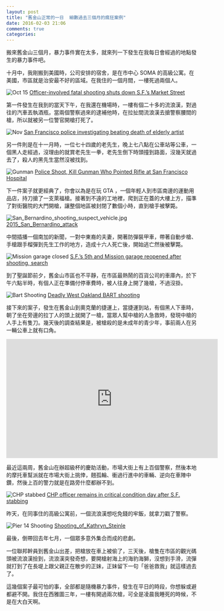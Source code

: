 ```yaml
---
layout: post
title: "舊金山正常的一日  細數過去三個月的瘋狂案例"
date: 2016-02-03 21:06
comments: true
categories: 
---
```


搬來舊金山三個月，暴力事件實在太多，就來列一下發生在我每日會經過的地點發生的暴力事件吧。



十月中，我剛搬到美國時，公司安排的宿舍，是在市中心 SOMA 的高級公寓。在美國，市區就是治安最不好的區域。在我住的一個月間，一樓死過兩個人。

![Oct 15](/images/oct_15.jpg)
[Officer-involved fatal shooting shuts down S.F.’s Market Street](http://www.sfgate.com/crime/article/Shooting-shuts-down-San-Francisco-s-Market-6572784.php)

第一件發生在我到的當天下午，在我還在機場時，一樓有個二十多的流浪漢，對過往的汽車丟執酒瓶，當兩個警察過來的逮補他時，在拉扯間流浪漢去搶警察腰間的槍，所以就被另一位警官開槍打死了。


![Nov](/images/nov_death.jpg)
[San Francisco police investigating beating death of elderly artist](http://kron4.com/2015/12/16/video-san-francisco-police-investigating-beating-death-of-elderly-artist/)

另一件則是在十一月時，一位七十四歲的老先生，晚上七八點在公車站等公車，一個黑人走經過，沒理由的就賞老先生一拳，老先生倒下時頭撞到路面，沒幾天就過去了，殺人的黑先生當然沒被找到。

![Gunman](/images/gunman-hospital.jpg)
[Police Shoot, Kill Gunman Who Pointed Rifle at San Francisco Hospital](http://www.nbcbayarea.com/news/local/Police-Respond-to-Shooter-on-Roof-of-St-Lukes-Hospital-in-San-Francisco-346283602.html)

下一件案子就更經典了，你會以為是在玩 GTA ，一個年輕人到市區南邊的運動用品店，持刀搶了一支萊福槍。接著到不遠的工地裡，爬到正在蓋的大樓上方，描準了對街醫院的大門開槍，讓整個地區被封閉了數個小時，直到槍手被擊斃。


![San_Bernardino_shooting_suspect_vehicle.jpg](/images/San_Bernardino_shooting_suspect_vehicle.jpg)
[2015_San_Bernardino_attack](https://en.wikipedia.org/wiki/2015_San_Bernardino_attack)

中間插播一個南加的新聞，一對中東裔的夫妻，開著防彈裝甲車，帶著自動步槍、手槍跟手榴彈到先生工作的地方，造成十六人死亡後，開始逃亡然後被擊斃。

![Mission garage closed](/images/mission-garage-closed.jpg)
[S.F.’s 5th and Mission garage reopened after shooting, search](http://www.sfgate.com/crime/article/S-F-s-5th-and-Mission-garage-closed-after-6658242.php)

到了聖誕節前夕，舊金山市區也不平靜，在市區最熱鬧的百貨公司的車庫內，於下午六點半時，有個人正在準備付停車費時，被人往身上開了幾槍，不過沒掛。


![Bart Shooting](/images/bart_oakland_shooting.jpg)
[Deadly West Oakland BART shooting](http://abc7news.com/news/witnesses-speak-out-about-west-oakland-bart-shooting/1153428/)

接下來的案子，發生在舊金山到奧克蘭的捷運上，當捷運到站，有個黑人下車時，朝了坐在旁邊的拉丁人的頭上就開了一槍，當眾人幫中槍的人急救時，發現中槍的人手上有隻刀。幾天後的調查結果是，被槍殺的是未成年的青少年，事前兩人在另一輛公車上就有口角。


<iframe width="560" height="315" src="https://www.youtube.com/embed/7OIpJfPPMWQ" frameborder="0" allowfullscreen></iframe>

最近這兩周，舊金山在辦超級杯的慶助活動，市場大街上有上百個警察，然後本地的摩托車幫派就在市場大街上挑倖，翹孤輪、衝過行進中的車輛、逆向在車陣中鑽，然後上百的警力就是在路旁什麼都辦不到。


![CHP stabbed](/images/chp_stabbed.jpg)
[CHP officer remains in critical condition day after S.F. stabbing](http://www.sfgate.com/crime/article/CHP-officer-remains-in-critical-condition-6805043.php)

昨天，在同事住的高級公寓前，一個流浪漢想吃免錢的牢飯，就拿刀戳了警察。

![Pier 14 Shooting](/images/Pier_14_SF.JPG)
[Shooting_of_Kathryn_Steinle](https://en.wikipedia.org/wiki/Shooting_of_Kathryn_Steinle)

最後，倒帶回去年七月，一個眾多意外集合而成的悲劇。

一位聯邦幹員到舊金山出差，把槍放在車上被偷了，三天後，槍隻在市區的觀光碼頭被流浪漢撿到，流浪漢突發奇想，要開槍射海上的海豹海獅，沒想到手滑，流彈就打到了在長堤上跟父親正在散步的正妹，正妹留下一句「爸爸救我」就這樣過去了。


這幾個案子最可怕的事，全部都是隨機暴力事件，發生在平日的時段，你想躲或避都避不開。我住在西雅圖三年，一樓有開過兩次槍，可全是凌晨我睡死的時候，不是在大白天啊。


